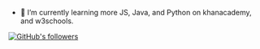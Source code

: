 - 🌱 I’m currently learning more JS, Java, and Python on khanacademy, and w3schools.

<!---
IanNpdx5/IanNpdx5 is a ✨ special ✨ repository because its `README.md` (this file) appears on your GitHub profile.
You can click the Preview link to take a look at your changes.
--->
[![GitHub's followers](https://img.shields.io/github/followers/IanNpdx5.svg?style=social)](https://github.com/IanNpdx5)
